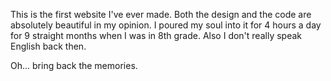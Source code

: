 This is the first website I've ever made. Both the design and the code are absolutely beautiful in my opinion. I poured my soul into it for 4 hours a day for 9 straight months when I was in 8th grade. Also I don't really speak English back then.

Oh... bring back the memories.